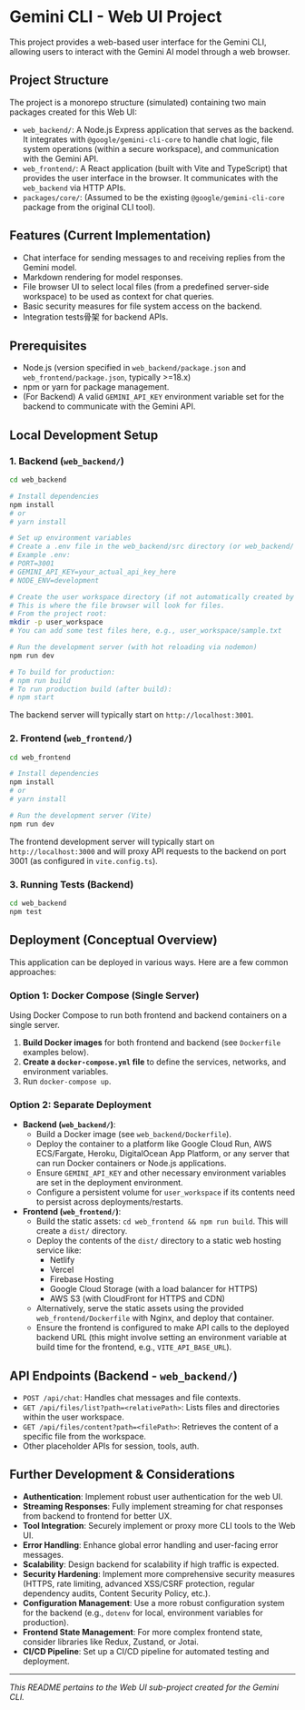 # Gemini CLI - Web UI Project

This project provides a web-based user interface for the Gemini CLI, allowing users to interact with the Gemini AI model through a web browser.

## Project Structure

The project is a monorepo structure (simulated) containing two main packages created for this Web UI:

-   `web_backend/`: A Node.js Express application that serves as the backend. It integrates with `@google/gemini-cli-core` to handle chat logic, file system operations (within a secure workspace), and communication with the Gemini API.
-   `web_frontend/`: A React application (built with Vite and TypeScript) that provides the user interface in the browser. It communicates with the `web_backend` via HTTP APIs.
-   `packages/core/`: (Assumed to be the existing `@google/gemini-cli-core` package from the original CLI tool).

## Features (Current Implementation)

-   Chat interface for sending messages to and receiving replies from the Gemini model.
-   Markdown rendering for model responses.
-   File browser UI to select local files (from a predefined server-side workspace) to be used as context for chat queries.
-   Basic security measures for file system access on the backend.
-   Integration tests骨架 for backend APIs.

## Prerequisites

-   Node.js (version specified in `web_backend/package.json` and `web_frontend/package.json`, typically >=18.x)
-   npm or yarn for package management.
-   (For Backend) A valid `GEMINI_API_KEY` environment variable set for the backend to communicate with the Gemini API.

## Local Development Setup

### 1. Backend (`web_backend/`)

```bash
cd web_backend

# Install dependencies
npm install
# or
# yarn install

# Set up environment variables
# Create a .env file in the web_backend/src directory (or web_backend/ if you adjust dotenv load path)
# Example .env:
# PORT=3001
# GEMINI_API_KEY=your_actual_api_key_here
# NODE_ENV=development

# Create the user workspace directory (if not automatically created by the server on first run)
# This is where the file browser will look for files.
# From the project root:
mkdir -p user_workspace
# You can add some test files here, e.g., user_workspace/sample.txt

# Run the development server (with hot reloading via nodemon)
npm run dev

# To build for production:
# npm run build
# To run production build (after build):
# npm start
```

The backend server will typically start on `http://localhost:3001`.

### 2. Frontend (`web_frontend/`)

```bash
cd web_frontend

# Install dependencies
npm install
# or
# yarn install

# Run the development server (Vite)
npm run dev
```

The frontend development server will typically start on `http://localhost:3000` and will proxy API requests to the backend on port 3001 (as configured in `vite.config.ts`).

### 3. Running Tests (Backend)

```bash
cd web_backend
npm test
```

## Deployment (Conceptual Overview)

This application can be deployed in various ways. Here are a few common approaches:

### Option 1: Docker Compose (Single Server)

Using Docker Compose to run both frontend and backend containers on a single server.

1.  **Build Docker images** for both frontend and backend (see `Dockerfile` examples below).
2.  **Create a `docker-compose.yml` file** to define the services, networks, and environment variables.
3.  Run `docker-compose up`.

### Option 2: Separate Deployment

-   **Backend (`web_backend/`)**:
    -   Build a Docker image (see `web_backend/Dockerfile`).
    -   Deploy the container to a platform like Google Cloud Run, AWS ECS/Fargate, Heroku, DigitalOcean App Platform, or any server that can run Docker containers or Node.js applications.
    -   Ensure `GEMINI_API_KEY` and other necessary environment variables are set in the deployment environment.
    -   Configure a persistent volume for `user_workspace` if its contents need to persist across deployments/restarts.
-   **Frontend (`web_frontend/`)**:
    -   Build the static assets: `cd web_frontend && npm run build`. This will create a `dist/` directory.
    -   Deploy the contents of the `dist/` directory to a static web hosting service like:
        -   Netlify
        -   Vercel
        -   Firebase Hosting
        -   Google Cloud Storage (with a load balancer for HTTPS)
        -   AWS S3 (with CloudFront for HTTPS and CDN)
    -   Alternatively, serve the static assets using the provided `web_frontend/Dockerfile` with Nginx, and deploy that container.
    -   Ensure the frontend is configured to make API calls to the deployed backend URL (this might involve setting an environment variable at build time for the frontend, e.g., `VITE_API_BASE_URL`).

## API Endpoints (Backend - `web_backend/`)

-   `POST /api/chat`: Handles chat messages and file contexts.
-   `GET /api/files/list?path=<relativePath>`: Lists files and directories within the user workspace.
-   `GET /api/files/content?path=<filePath>`: Retrieves the content of a specific file from the workspace.
-   Other placeholder APIs for session, tools, auth.

## Further Development & Considerations

-   **Authentication**: Implement robust user authentication for the web UI.
-   **Streaming Responses**: Fully implement streaming for chat responses from backend to frontend for better UX.
-   **Tool Integration**: Securely implement or proxy more CLI tools to the Web UI.
-   **Error Handling**: Enhance global error handling and user-facing error messages.
-   **Scalability**: Design backend for scalability if high traffic is expected.
-   **Security Hardening**: Implement more comprehensive security measures (HTTPS, rate limiting, advanced XSS/CSRF protection, regular dependency audits, Content Security Policy, etc.).
-   **Configuration Management**: Use a more robust configuration system for the backend (e.g., `dotenv` for local, environment variables for production).
-   **Frontend State Management**: For more complex frontend state, consider libraries like Redux, Zustand, or Jotai.
-   **CI/CD Pipeline**: Set up a CI/CD pipeline for automated testing and deployment.
---
*This README pertains to the Web UI sub-project created for the Gemini CLI.*
